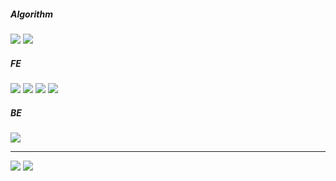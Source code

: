 ##### Algorithm
<img src="https://img.shields.io/badge/c++-00599C?style=for-the-badge&logo=cplusplus&logoColor=white"> <img src="https://img.shields.io/badge/python-3776AB?style=for-the-badge&logo=python&logoColor=white">

##### FE
<img src="https://img.shields.io/badge/html5-E34F26?style=for-the-badge&logo=html5&logoColor=white"> <img src="https://img.shields.io/badge/CSS3-1572B6?style=for-the-badge&logo=CSS3&logoColor=white"> <img src="https://img.shields.io/badge/javascript-F7DF1E?style=for-the-badge&logo=javascript&logoColor=white"> <img src="https://img.shields.io/badge/vue.js-4FC08D?style=for-the-badge&logo=vue.js&logoColor=white">

##### BE
<img src="https://img.shields.io/badge/django-092E20?style=for-the-badge&logo=django&logoColor=white">


---

<img src="https://img.shields.io/badge/typescript-000000?style=for-the-badge&logo=typescript&logoColor=white"> <img src="https://img.shields.io/badge/react-000000?style=for-the-badge&logo=react&logoColor=white">
